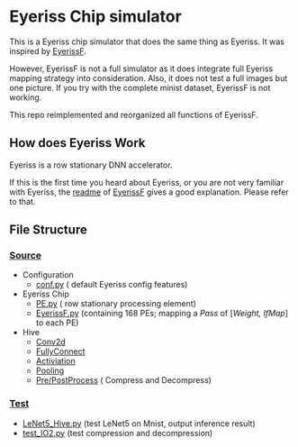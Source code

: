 # Eyeriss Chip simulator
This is a Eyeriss chip simulator that does the same thing as Eyeriss. It was inspired by [EyerissF](https://github.com/jneless/Eyerissf). 

However, EyerissF is not a full simulator as it does integrate full Eyeriss mapping strategy into consideration. Also, it does not test a full images but one picture. If you try with the complete minist dataset, EyerissF is not working.

This repo reimplemented and reorganized all functions of EyerissF.

## How does Eyeriss Work

Eyeriss is a row stationary DNN accelerator. 

If this is the first time you heard about Eyeriss, or you are not very familiar with Eyeriss, the [readme](https://github.com/jneless/EyerissF/blob/master/README.md) of [EyerissF](https://github.com/jneless/Eyerissf) gives a good explanation. Please refer to that.

## File Structure

### [Source](src/)

* Configuration
    * [conf.py](src/conf.py) ( default Eyeriss config features)
* Eyeriss Chip
    * [PE.py](PE.py) ( row stationary processing element)
    * [EyerissF.py](EyerissF.py) (containing 168 PEs; mapping a *Pass* of [*Weight, IfMap*] to each PE)
* Hive
    * [Conv2d](src/Hive.py)
    * [FullyConnect](src/Hive.py)
    * [Activiation](src/Activiation.py)
    * [Pooling](src/Pooling.py)
    * [Pre/PostProcess](src/IO2.py) ( Compress and Decompress)

### [Test](test/)
* [LeNet5_Hive.py](test/LeNet5_Hive.py) (test LeNet5 on Mnist, output inference result)
* [test_IO2.py](test/test_IO2.py) (test compression and decompression)
